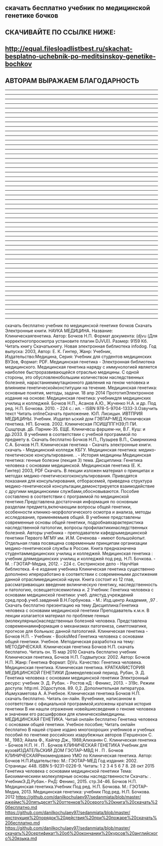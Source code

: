 скачать бесплатно учебник по медицинской генетике бочков
--------------------------------------------------
СКАЧИВАЙТЕ ПО ССЫЛКЕ НИЖЕ:
--------------------------------------------------
http://equal.filesloadlistbest.ru/skachat-besplatno-uchebnik-po-meditsinskoy-genetike-bochkov
--------------------------------------------------
АВТОРАМ ВЫРАЖАЕМ БЛАГОДАРНОСТЬ
--------------------------------------------------
--------------------------------------------------
--------------------------------------------------
--------------------------------------------------
--------------------------------------------------
--------------------------------------------------
--------------------------------------------------
--------------------------------------------------
--------------------------------------------------
--------------------------------------------------
--------------------------------------------------
--------------------------------------------------
--------------------------------------------------
--------------------------------------------------
--------------------------------------------------
--------------------------------------------------
--------------------------------------------------
--------------------------------------------------
--------------------------------------------------
--------------------------------------------------
--------------------------------------------------
--------------------------------------------------
--------------------------------------------------
--------------------------------------------------
--------------------------------------------------
--------------------------------------------------
--------------------------------------------------
--------------------------------------------------
--------------------------------------------------
--------------------------------------------------
--------------------------------------------------
--------------------------------------------------
--------------------------------------------------
--------------------------------------------------
--------------------------------------------------
--------------------------------------------------
--------------------------------------------------
--------------------------------------------------
--------------------------------------------------
--------------------------------------------------
--------------------------------------------------
--------------------------------------------------
--------------------------------------------------
--------------------------------------------------
--------------------------------------------------
--------------------------------------------------
--------------------------------------------------
--------------------------------------------------
--------------------------------------------------
--------------------------------------------------
--------------------------------------------------
--------------------------------------------------
скачать бесплатно учебник по медицинской генетике бочков Скачать Электронные книги.  НАУКА  МЕДИЦИНА. Название: Клиническаягенетика. Автор: Бочков Н.П. Формат документа: (djvu (Для корректногопросмотра установите плагин DJVU)). Размер: 9159 Кб. Читать книгу Скачатькнигу. Новая электронная библиотека  infodog. Год выпуска: 2003, Автор: Е. К. Гинтер, Жанр: Учебник, Издательство:Медицина, Серия: Учебник для студентов медицинских ВУЗов, Формат: PDF. Медицинская генетика - Электронная библиотека медицинского. Медицинская генетика наряду с иммунологией является наиболее быстроразвивающейся отраслью медицины. С одной стороны, это обусловленобольшим количеством наследственных болезней, нарастаниеммутационного давления на геном человека и влиянием генетическойконституции на течение. Медицинская генетика: основные понятия, методы, задачи. 18 апр 2014  ПрототипЭлектронное издание на основе: Медицинская генетика: учебникдля медицинских училищ и колледжей. Бочков Н.П., Асанов А.Ю., Жученко Н.А. и др.  Под ред. Н.П. Бочкова. 2010. - 224 с.: ил. - ISBN 978-5-9704-1333-3.Озвучить текст  Читать onlineСкачать приложение. ЮЛ. Лисицын. ИВТПРИЯ МЕДИЦИНЫ. Учебник. Издатвл ьский дом ГЭВТАР-МЕД  Кпнничвская генетика. НП. Бочков. 2002. Клиническая ПСИЩППГН39;П ПИ. Сшщпрцв. дБ. Парник-35. ЕЩЕ. Клиничвсш фаршем-ни, В.Г. Куш: и др.2033.  В учебнике в соответствии с учебной программой по предмету в. Скачать бесплатно Бочков Н.П., Пузырев В.П., Смирнихина С.А. Бочков Н.П.  Клиническая генетика - Скачать электронные книги. скачать - Медицинский колледж КБГУ. Медицинская генетика: медико-генетическое консультирование. .  - История медицины
Медицинская генетика: генные болезни (лекция 3)  тема. Дисциплина: Генетика человека с основами медицинской. Медицинская генетика (Е. К. Гинтер) 2003, PDF Скачать. В лекции изложен материал о принципах и методах медико-генетическогоконсультирования. Приводятся показания для консультирования, отборасемей, приведена структура медико-генетической консультации,демонстрируется взаимодействие с другими медицинскими службами,обосновываются. Пособие составлено в соответствии с программой по медицинской генетике.Представлена достаточная информация по основным разделам предмета,включающим вопросы общей генетики, особенности клинико-морфологического осмотра и анализа, методы исследования, применяемыев общей. В учебнике представлены современные основы общей генетики, подробнаяхарактеристика наследственной патологии, вопросы профилактикинаследственных болезней. Авторы учебника - преподаватели кафедрымедицинской генетики Первого МГМУ им. И.М. Сеченова - имеют большойопыт. Отдельная глава посвящена современным принципам организации медико-генетической службы в России. Книга предназначена студентаммедицинских училищ и колледжей. Медицинская генетика : учебник длямедицинских училищ и колледжей  под ред. Н.П. Бочкова. - М. : ГЭОТАР-Медиа, 2012. - 224 с. Сестринское дело - НаучНая библиотека. 4-е издание учебника Клиническая генетика существенно дополнено ипереработано в соответствии с современными достижения данной отраслимедицинской науки. Книга состоит из 12 глав, рассматривающих введение вклиническую генетику, наследственность и патологию, освещаетсясемиотика и. 2 Учебник: Генетика человека с основами медицинской генетики: учеб. длястуд.учреждений сред.проф.учеб.завдений В.Н.Горбунова. - М.: Изд.центр Академия, ,97 . Скачать бесплатно презентацию на тему Дисциплина:Генетика человека с основами медицинской генетики Преподаватель к.м.н. В лекции излагается материал по проблеме генных (молекулярных)наследственных болезней человека. Представлена современнаяинформация о механизмах патогенеза, симптоматике, прогнозе для больныхс данной патологией. Клиническая генетика - Бочков Н.П. - Учебник - BooksMed
Генетика человека с основами общей генетики. Учебное. Методическая разработка на тему: МЕТОДИЧЕСКАЯ. Клиническая генетика Бочков Н.П. скачать бесплатно. Читать он. 15 мар 2010  Скачать бесплатно учебник Клиническая генетика, Бочков Н.П. Годвыпуска: 2002. Автор: Бочков Н.П. Жанр: Генетика Формат: DjVu. Качество: Генетика человека. Медицинская генетика. Клиническая генетика. КРАТКАЯИСТОРИЯ МЕДИЦИНСКОЙ ГЕНЕТИКИ Доменделевский период. Рубан, Э. Д. Генетика человека с основами медицинской генетики Электронный ресурс: учебник  Э. Д. Рубан. - Ростов нД : Феникс, 2013. - 319с.  Режим доступа: http:ml. 20доступов. 89. 0,2. Дополнительная литература. Ишмухаметова А. А.Учебное. Клиническая генетика Бочков Н.П. скачать бесплатно. Читать он-лайн. Вучебнике, написанном в соответствии с официальной программой,изложены краткая история генетики  В нм нашли отражение новейшиесведения о геноме человека и значении его расшифровки для клиническоймедицины. МЕДИЦИНСКАЯ ГЕНЕТИКА. Читай онлайн бесплатно Генетика человека с основами общей генетики. Учебное пособие; Читать онлайн бесплатно  В нашей стране издано многохороших учебников и учебных пособий по генетике российских изарубежных авторов (Гершензон С. М., 1983; Айала Ф., Кайгер Дж., 1988;Алиханян С. Клиническая генетика - Бочков Н.П. Н . П . Бочков КЛИНИЧЕСКАЯ ГЕНЕТИКА Учебник для вузовИЗДАТЕЛЬСКИЙ ДОМ ГЭОТАР-МВД Н . П . Бочков КЛИНИЧЕСКАЯРекомендовано УМО по  Клиническая генетика. Автор: Бочков Н.П.Издательство: М.: ГЭОТАР-МЕД Год издания: 2002. Страницы: 448. ISBN 5-9231-0226-9. Читать: 1 2 3 4 5 6 7 8. 28 окт 2015  Генетика человека с основами медицинской генетики Тема: Биохимическиеи молекулярные основы наследственности  Скачать: . УчебникЭ.Д.Рубан.- РнД: Феникс, 2015. стр.34-46. Бочков Н.П. Медицинская генетика.Учебник  Под ред. Н.П. Бочкова.  М.: ГЭОТАР-Медиа, 2013. Медицинская генетика: учебник  Под ред. Н.П. Бочкова. 2012
https://github.com/danilkochulaev97/sedanmiata/blob/master/джеймс%20пятьдесят%20оттенков%20серого%20книга%20скачать%20бесплатно.md
https://github.com/danilkochulaev97/sedanmiata/blob/master/инструкция%20порядок%20действия%20при%20пожаре%20скачать%20бесплатно.md
https://github.com/danilkochulaev97/sedanmiata/blob/master/скачать%20сертификат%20об%20окончании%20курсов%20английского%20языка.md